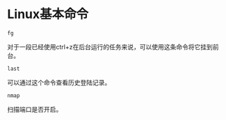 # Linux基本命令

`fg`

对于一段已经使用ctrl+z在后台运行的任务来说，可以使用这条命令将它挂到前台。

`last`

可以通过这个命令查看历史登陆记录。

`nmap`

扫描端口是否开启。

